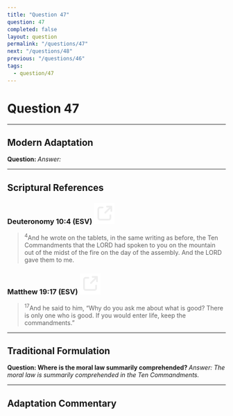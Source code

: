 ```yaml
---
title: "Question 47"
question: 47
completed: false
layout: question
permalink: "/questions/47"
next: "/questions/48"
previous: "/questions/46"
tags:
  - question/47
---
```

# Question 47
---
## Modern Adaptation
<strong>
    Question:
</strong>

<em>
    Answer:
</em>

---
## Scriptural References
### Deuteronomy 10:4 (ESV) <a href="https://biblegateway.com/passage/?search=Deuteronomy+10%3A4&version=ESV"><img src="/assets/svg/link.svg"/></a>
> <sup>4</sup>And he wrote on the tablets, in the same writing as before, the Ten Commandments that the LORD had spoken to you on the mountain out of the midst of the fire on the day of the assembly. And the LORD gave them to me.

### Matthew 19:17 (ESV) <a href="https://biblegateway.com/passage/?search=Matthew+19%3A17&version=ESV"><img src="/assets/svg/link.svg"/></a>
> <sup>17</sup>And he said to him, “Why do you ask me about what is good? There is only one who is good. If you would enter life, keep the commandments.”

---
## Traditional Formulation
<strong>
    Question: Where is the moral law summarily comprehended?
</strong>

<em>
    Answer: The moral law is summarily comprehended in the Ten Commandments.
</em>

---
## Adaptation Commentary

